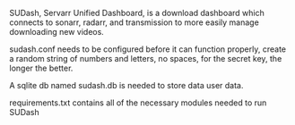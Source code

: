 SUDash, Servarr Unified Dashboard, is a download dashboard which connects to sonarr, radarr, and transmission to more easily manage downloading new videos.

sudash.conf needs to be configured before it can function properly, create a random string of numbers and letters, no spaces, for the secret key, the longer the better. 

A sqlite db named sudash.db is needed to store data user data.

requirements.txt contains all of the necessary modules needed to run SUDash
